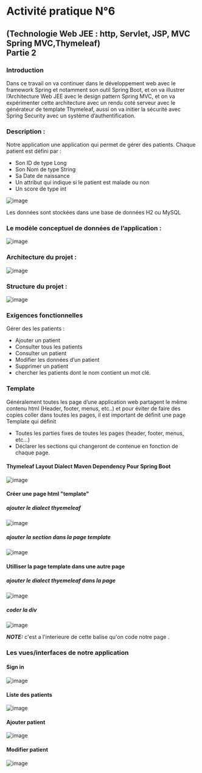 ﻿# Activité pratique N°6
## (Technologie Web JEE : http, Servlet, JSP, MVC Spring MVC,Thymeleaf) </br> Partie 2
### Introduction
Dans ce travail on va continuer dans le développement web avec le framework Spring et notamment son outil Spring Boot, et on va illustrer l’Architecture Web JEE avec le design pattern Spring MVC, et on va expérimenter cette architecture avec un rendu coté serveur avec le générateur de template Thymeleaf, aussi on va initier la sécurité avec Spring Security avec un système d’authentification.
### Description :
Notre application une application qui permet de gérer des patients.
Chaque patient est défini par :
- Son ID de type Long
- Son Nom de type String
- Sa Date de naissance
- Un attribut qui indique si le patient est malade ou non
- Un score de type int

![image](https://user-images.githubusercontent.com/84138772/168592844-85df7f74-5741-471c-8209-74bfed87e596.png)

Les données sont stockées dans une base de données H2 ou MySQL
### Le modèle conceptuel de données de l’application :
![image](https://user-images.githubusercontent.com/84138772/168593035-aa2ccc0a-c751-4177-9391-b207afe58568.png)
### Architecture du projet :
![image](https://user-images.githubusercontent.com/84138772/168593406-ccd9223a-3abd-456a-a5fb-9f363fa5e7fb.png)
### Structure du projet :
![image](https://user-images.githubusercontent.com/84138772/168593778-928efec0-231e-4138-ad80-c5fcbc4ac13e.png)
### Exigences fonctionnelles
Gérer des les patients :
- Ajouter un patient
- Consulter tous les patients
- Consulter un patient
- Modifier les données d’un patient
- Supprimer un patient
- chercher les patients dont le nom contient un mot clé.

### Template
Généralement toutes les page d’une application web partagent le même contenu html (Header, footer, menus, etc..) et pour éviter de faire des copies coller dans toutes les pages, il est important de définit une page Template qui définit
- Toutes les parties fixes de toutes les pages (header, footer, menus, etc...)
- Déclarer les sections qui changeront de contenue en fonction de chaque page.

#### Thymeleaf Layout Dialect Maven Dependency Pour Spring Boot
![image](https://user-images.githubusercontent.com/84138772/168598549-3d41a3be-dfee-4799-8327-54ad104c369f.png)
#### Créer une page html "template"
##### ajouter le dialect thyemeleaf
![image](https://user-images.githubusercontent.com/84138772/168599591-a2071859-d7cf-4feb-a7a9-6435cb6671c4.png)
##### ajouter la section dans la page template
![image](https://user-images.githubusercontent.com/84138772/168599775-68571ee9-4827-43f2-953d-2d0f0dadec5d.png)
#### Utilliser la page template dans une autre page
##### ajouter le dialect thyemeleaf dans la page
![image](https://user-images.githubusercontent.com/84138772/168600534-79c686f1-7dc4-44a7-bea9-d35b9a0904ba.png)
##### coder la div
![image](https://user-images.githubusercontent.com/84138772/168600933-4d6262d4-efd0-4702-9607-262b1d6411b5.png)

**_NOTE:_**  c'est a l'interieure de cette balise qu'on code notre page .

### Les vues/interfaces de notre application
#### Sign in
![image](https://user-images.githubusercontent.com/84138772/168594585-cb0a5d09-200b-4d1f-b63e-3a849d9e5144.png)
#### Liste des patients
![image](https://user-images.githubusercontent.com/84138772/168595609-2af7deb3-0c31-4229-b025-03192122c3ed.png)
#### Ajouter patient
![image](https://user-images.githubusercontent.com/84138772/168595897-d3bb3249-6dbe-474a-a84d-7a325342960d.png)
#### Modifier patient
![image](https://user-images.githubusercontent.com/84138772/168596033-5617c416-9c83-49a1-b3f8-fa7891c31ac4.png)
